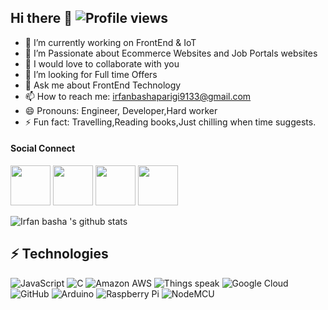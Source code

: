 ## Hi there 👋 ![Profile views](https://gpvc.arturio.dev/irfanbasha9100)


- 🔭 I’m currently working on FrontEnd & IoT
- 🌱 I’m Passionate about Ecommerce Websites and Job Portals websites
- 👯 I would love to collaborate with you 
- 🤔 I’m looking for Full time Offers
- 💬 Ask me about FrontEnd Technology
- 📫 How to reach me: irfanbashaparigi9133@gmail.com
- 😄 Pronouns: Engineer, Developer,Hard worker
- ⚡ Fun fact: Travelling,Reading books,Just chilling when time suggests. 



#### Social Connect


<p align="left">
<a href= "https://www.linkedin.com/in/p-irfan-basha-2a4864144/"><img height="64" width="64" src="https://simpleicons.org/icons/linkedin.svg" /></a>
<a href= "https://twitter.com/irfan_parigi"><img height="64" width="64" src="https://simpleicons.org/icons/twitter.svg" /></a>
<a href ="irfanbashaparigi9133@gmail.com"><img height="64" width="64" src="https://simpleicons.org/icons/gmail.svg" /></a>
<a href ="https://instagram.com/irfan__18_"><img height="64" width="64" src="https://simpleicons.org/icons/instagram.svg" /></a>
</p>



![Irfan basha 's github stats](https://github-readme-stats.vercel.app/api?username=irfanbasha9100&show_icons=true&theme=radical)


## ⚡ Technologies

![JavaScript](https://img.shields.io/badge/-Python-black?style=flat-square&logo=Python)
![C](https://img.shields.io/badge/-C-00599C?style=flat-square&logo=c)
![Amazon AWS](https://img.shields.io/badge/Amazon%20AWS-232F3E?style=flat-square&logo=amazon-aws)
![Things speak](https://img.shields.io/badge/Things%20speak-232F7E?style=flat-square&logo=microsoft-azure)
![Google Cloud](https://img.shields.io/badge/Google%20Cloud-black?style=flat-square&logo=google-cloud)
![GitHub](https://img.shields.io/badge/-GitHub-181717?style=flat-square&logo=github)
![Arduino](https://img.shields.io/badge/-Arduino-darkblue?style=flat-square&logo=arduino)
![Raspberry Pi](https://img.shields.io/badge/-Raspberry%20Pi-C51A4A?style=flat-square&logo=Raspberry-Pi)
![NodeMCU](https://img.shields.io/badge/-NodeMCU-darkblue?style=flat-square&logo=nodemcu)

<!--- 
[Visitor Count](https : //profile-counter.glitch.me/irfanbasha9100/count.svg) 


--->
